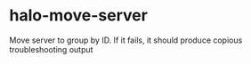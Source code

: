 # halo-move-server
Move server to group by ID.  If it fails, it should produce copious troubleshooting output
